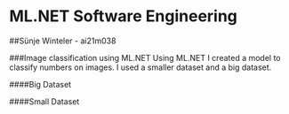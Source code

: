 # ML.NET Software Engineering

##Sünje Winteler - ai21m038

###Image classification using ML.NET
Using ML.NET I created a model to classify numbers on images. I used a smaller dataset and a big dataset.

####Big Dataset

####Small Dataset
